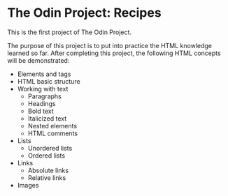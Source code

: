 # The Odin Project: Recipes

This is the first project of The Odin Project.

The purpose of this project is to put into practice the HTML knowledge learned so far. After completing this project, the following HTML concepts will be demonstrated:

* Elements and tags
* HTML basic structure
* Working with text
    * Paragraphs
    * Headings
    * Bold text
    * Italicized text
    * Nested elements
    * HTML comments
* Lists
    * Unordered lists
    * Ordered lists
* Links
    * Absolute links
    * Relative links
* Images
